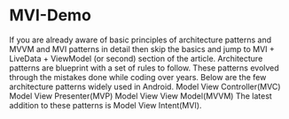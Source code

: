 # MVI-Demo
If you are already aware of basic principles of architecture patterns and MVVM and MVI patterns in detail then skip the basics and jump to 
MVI + LiveData + ViewModel (or second) section of the article. Architecture patterns are blueprint with a set of rules to follow. These patterns evolved through 
the mistakes done while coding over years. Below are the few architecture patterns widely used in Android. Model View Controller(MVC) Model View Presenter(MVP) 
Model View View Model(MVVM) The latest addition to these patterns is Model View Intent(MVI).
